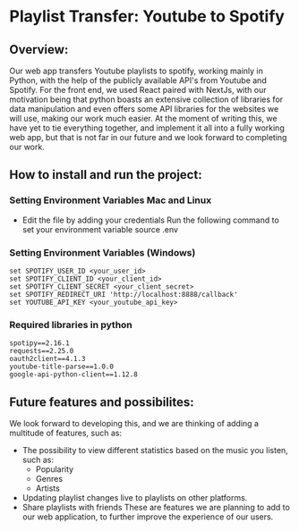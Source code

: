 # Playlist Transfer: Youtube to Spotify
## Overview:
Our web app transfers Youtube playlists to spotify, working mainly in Python, with the help of the publicly available API's from Youtube and Spotify. For the front end, we used React paired with NextJs, with our 
motivation being that python boasts an extensive collection of libraries for data manipulation and even offers some API libraries for the websites we will use, making our work much easier. At the moment of writing this, we have yet to tie everything together, and implement it all into a fully working web app, but that is not far in our future and we look forward to completing our work.
## How to install and run the project:
### Setting Environment Variables Mac and Linux
* Edit the file by adding your credentials
    Run the following command to set your environment variable source .env

### Setting Environment Variables (Windows)
    set SPOTIFY_USER_ID <your_user_id>  
    set SPOTIFY_CLIENT_ID <your_client_id>  
    set SPOTIFY_CLIENT_SECRET <your_client_secret>  
    set SPOTIFY_REDIRECT_URI 'http://localhost:8888/callback'  
    set YOUTUBE_API_KEY <your_youtube_api_key> 

### Required libraries in python
    spotipy==2.16.1
    requests==2.25.0
    oauth2client==4.1.3
    youtube-title-parse==1.0.0
    google-api-python-client==1.12.8
  
## Future features and possibilites:
We look forward to developing this, and we are thinking of adding a multitude of features, such as:
* The possibility to view different statistics based on the music you listen, such as:
    * Popularity
    * Genres
    * Artists
* Updating playlist changes live to playlists on other platforms.
* Share playlists with friends
These are features we are planning to add to our web application, to further improve the experience of our users.
